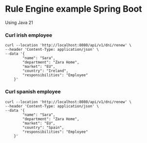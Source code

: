 # Rule Engine example Spring Boot
Using Java 21
### Curl irish employee
````
curl --location 'http://localhost:8080/api/v1/dni/renew' \
--header 'Content-Type: application/json' \
--data '{
        "name": "Sara",
        "department": "Zara Home",
        "market": "EU",
        "country": "Ireland",
        "responsibilities": "Employee"
    }'
````

### Curl spanish employee
````
curl --location 'http://localhost:8080/api/v1/dni/renew' \
--header 'Content-Type: application/json' \
--data '{
        "name": "Sara",
        "department": "Zara Home",
        "market": "EU",
        "country": "Spain",
        "responsibilities": "Employee"
    }'
````
